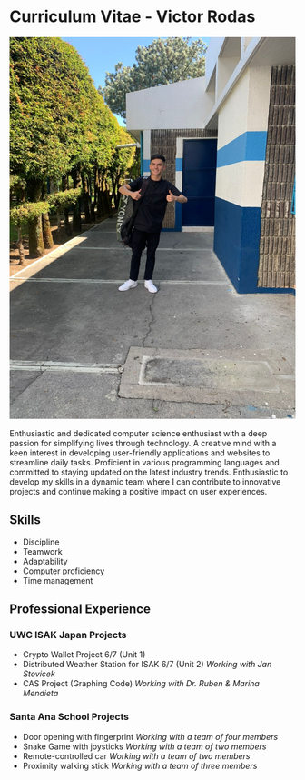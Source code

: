 # Curriculum Vitae - Victor Rodas
![Victor_Image.jpeg](..%2FProject_Images%2FVictor_Image.jpeg)

Enthusiastic and dedicated computer science enthusiast with a deep passion for simplifying lives through technology. A 
creative mind with a keen interest in developing user-friendly applications and websites to streamline daily tasks. 
Proficient in various programming languages and committed to staying updated on the latest industry trends. Enthusiastic to 
develop my skills in a dynamic team where I can contribute to innovative projects and continue making a positive impact 
on user experiences.

## Skills

- Discipline
- Teamwork
- Adaptability
- Computer proficiency
- Time management


## Professional Experience


### UWC ISAK Japan Projects

- Crypto Wallet Project 6/7 (Unit 1)
- Distributed Weather Station for ISAK 6/7 (Unit 2) *Working with Jan Stovicek*
- CAS Project (Graphing Code) *Working with Dr. Ruben & Marina Mendieta*

### Santa Ana School Projects

- Door opening with fingerprint *Working with a team of four members*
- Snake Game with joysticks *Working with a team of two members*
- Remote-controlled car *Working with a team of two members*
- Proximity walking stick *Working with a team of three members*